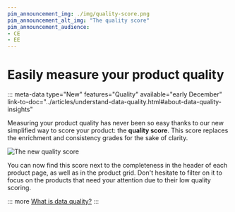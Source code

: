 ```yaml
---
pim_announcement_img: ./img/quality-score.png
pim_announcement_alt_img: "The quality score"
pim_announcement_audience:
- CE
- EE
---
```


# Easily measure your product quality
::: meta-data type="New" features="Quality" available="early December" link-to-doc="../articles/understand-data-quality.html#about-data-quality-insights"

Measuring your product quality has never been so easy thanks to our new simplified way to score your product: the **quality score**. This score replaces the enrichment and consistency grades for the sake of clarity.

![The new quality score](../img/quality-score-in-pef.png) 

You can now find this score next to the completeness in the header of each product page, as well as in the product grid. Don't hesitate to filter on it to focus on the products that need your attention due to their low quality scoring.

::: more
[What is data quality?](../articles/understand-data-quality.html)
:::
